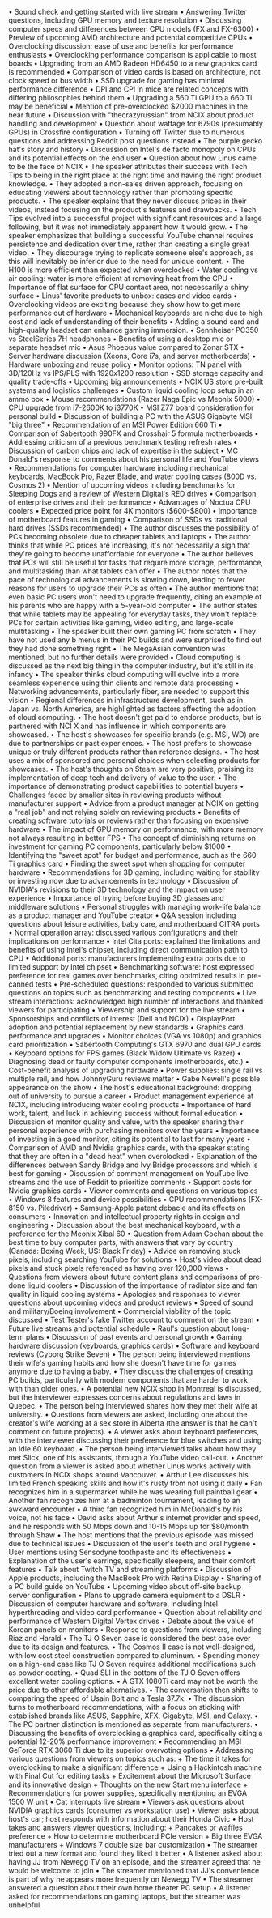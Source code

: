 • Sound check and getting started with live stream
• Answering Twitter questions, including GPU memory and texture resolution
• Discussing computer specs and differences between CPU models (FX and FX-6300)
• Preview of upcoming AMD architecture and potential competitive CPUs
• Overclocking discussion: ease of use and benefits for performance enthusiasts
• Overclocking performance comparison is applicable to most boards
• Upgrading from an AMD Radeon HD6450 to a new graphics card is recommended
• Comparison of video cards is based on architecture, not clock speed or bus width
• SSD upgrade for gaming has minimal performance difference
• DPI and CPI in mice are related concepts with differing philosophies behind them
• Upgrading a 560 Ti GPU to a 660 Ti may be beneficial
• Mention of pre-overclocked $2000 machines in the near future
• Discussion with "thecrazyrussian" from NCIX about product handling and development
• Question about wattage for 6790s (presumably GPUs) in Crossfire configuration
• Turning off Twitter due to numerous questions and addressing Reddit post questions instead
• The purple gecko hat's story and history
• Discussion on Intel's de facto monopoly on CPUs and its potential effects on the end user
• Question about how Linus came to be the face of NCIX
• The speaker attributes their success with Tech Tips to being in the right place at the right time and having the right product knowledge.
• They adopted a non-sales driven approach, focusing on educating viewers about technology rather than promoting specific products.
• The speaker explains that they never discuss prices in their videos, instead focusing on the product's features and drawbacks.
• Tech Tips evolved into a successful project with significant resources and a large following, but it was not immediately apparent how it would grow.
• The speaker emphasizes that building a successful YouTube channel requires persistence and dedication over time, rather than creating a single great video.
• They discourage trying to replicate someone else's approach, as this will inevitably be inferior due to the need for unique content.
• The H100 is more efficient than expected when overclocked
• Water cooling vs air cooling: water is more efficient at removing heat from the CPU
• Importance of flat surface for CPU contact area, not necessarily a shiny surface
• Linus' favorite products to unbox: cases and video cards
• Overclocking videos are exciting because they show how to get more performance out of hardware
• Mechanical keyboards are niche due to high cost and lack of understanding of their benefits
• Adding a sound card and high-quality headset can enhance gaming immersion.
• Sennheiser PC350 vs SteelSeries 7H headphones
• Benefits of using a desktop mic or separate headset mic
• Asus Phoebus value compared to Zonar STX
• Server hardware discussion (Xeons, Core i7s, and server motherboards)
• Hardware unboxing and reuse policy
• Monitor options: TN panel with 3D/120Hz vs IPS/PLS with 1920x1200 resolution
• SSD storage capacity and quality trade-offs
• Upcoming big announcements
• NCIX US store pre-built systems and logistics challenges
• Custom liquid cooling loop setup in an ammo box
• Mouse recommendations (Razer Naga Epic vs Meonix 5000)
• CPU upgrade from i7-2600K to i3770K
• MSI Z77 board consideration for personal build
• Discussion of building a PC with the ASUS Gigabyte MSI "big three"
• Recommendation of an MSI Power Edition 660 Ti
• Comparison of Sabertooth 990FX and Crosshair 5 formula motherboards
• Addressing criticism of a previous benchmark testing refresh rates
• Discussion of carbon chips and lack of expertise in the subject
• MC Donald's response to comments about his personal life and YouTube views
• Recommendations for computer hardware including mechanical keyboards, MacBook Pro, Razer Blade, and water cooling cases (800D vs. Cosmos 2)
• Mention of upcoming videos including benchmarks for Sleeping Dogs and a review of Western Digital's RED drives
• Comparison of enterprise drives and their performance
• Advantages of Noctua CPU coolers
• Expected price point for 4K monitors ($600-$800)
• Importance of motherboard features in gaming
• Comparison of SSDs vs traditional hard drives (SSDs recommended)
• The author discusses the possibility of PCs becoming obsolete due to cheaper tablets and laptops
• The author thinks that while PC prices are increasing, it's not necessarily a sign that they're going to become unaffordable for everyone
• The author believes that PCs will still be useful for tasks that require more storage, performance, and multitasking than what tablets can offer
• The author notes that the pace of technological advancements is slowing down, leading to fewer reasons for users to upgrade their PCs as often
• The author mentions that even basic PC users won't need to upgrade frequently, citing an example of his parents who are happy with a 5-year-old computer
• The author states that while tablets may be appealing for everyday tasks, they won't replace PCs for certain activities like gaming, video editing, and large-scale multitasking
• The speaker built their own gaming PC from scratch
• They have not used any b menus in their PC builds and were surprised to find out they had done something right
• The MegaAsian convention was mentioned, but no further details were provided
• Cloud computing is discussed as the next big thing in the computer industry, but it's still in its infancy
• The speaker thinks cloud computing will evolve into a more seamless experience using thin clients and remote data processing
• Networking advancements, particularly fiber, are needed to support this vision
• Regional differences in infrastructure development, such as in Japan vs. North America, are highlighted as factors affecting the adoption of cloud computing.
• The host doesn't get paid to endorse products, but is partnered with NCI X and has influence in which components are showcased.
• The host's showcases for specific brands (e.g. MSI, WD) are due to partnerships or past experiences.
• The host prefers to showcase unique or truly different products rather than reference designs.
• The host uses a mix of sponsored and personal choices when selecting products for showcases.
• The host's thoughts on Steam are very positive, praising its implementation of deep tech and delivery of value to the user.
• The importance of demonstrating product capabilities to potential buyers
• Challenges faced by smaller sites in reviewing products without manufacturer support
• Advice from a product manager at NCIX on getting a "real job" and not relying solely on reviewing products
• Benefits of creating software tutorials or reviews rather than focusing on expensive hardware
• The impact of GPU memory on performance, with more memory not always resulting in better FPS
• The concept of diminishing returns on investment for gaming PC components, particularly below $1000
• Identifying the "sweet spot" for budget and performance, such as the 660 Ti graphics card
• Finding the sweet spot when shopping for computer hardware
• Recommendations for 3D gaming, including waiting for stability or investing now due to advancements in technology
• Discussion of NVIDIA's revisions to their 3D technology and the impact on user experience
• Importance of trying before buying 3D glasses and middleware solutions
• Personal struggles with managing work-life balance as a product manager and YouTube creator
• Q&A session including questions about leisure activities, baby care, and motherboard CITRA ports
• Normal operation array: discussed various configurations and their implications on performance
• Intel Cita ports: explained the limitations and benefits of using Intel's chipset, including direct communication path to CPU
• Additional ports: manufacturers implementing extra ports due to limited support by Intel chipset
• Benchmarking software: host expressed preference for real games over benchmarks, citing optimized results in pre-canned tests
• Pre-scheduled questions: responded to various submitted questions on topics such as benchmarking and testing components
• Live stream interactions: acknowledged high number of interactions and thanked viewers for participating
• Viewership and support for the live stream
• Sponsorships and conflicts of interest (Dell and NCIX)
• DisplayPort adoption and potential replacement by new standards
• Graphics card performance and upgrades
• Monitor choices (VGA vs 1080p) and graphics card prioritization
• Sabertooth Computing's GTX 6970 and dual GPU cards
• Keyboard options for FPS games (Black Widow Ultimate vs Razer)
• Diagnosing dead or faulty computer components (motherboards, etc.)
• Cost-benefit analysis of upgrading hardware
• Power supplies: single rail vs multiple rail, and how JohnnyGuru reviews matter
• Gabe Newell's possible appearance on the show
• The host's educational background: dropping out of university to pursue a career
• Product management experience at NCIX, including introducing water cooling products
• Importance of hard work, talent, and luck in achieving success without formal education
• Discussion of monitor quality and value, with the speaker sharing their personal experience with purchasing monitors over the years
• Importance of investing in a good monitor, citing its potential to last for many years
• Comparison of AMD and Nvidia graphics cards, with the speaker stating that they are often in a "dead heat" when overclocked
• Explanation of the differences between Sandy Bridge and Ivy Bridge processors and which is best for gaming
• Discussion of comment management on YouTube live streams and the use of Reddit to prioritize comments
• Support costs for Nvidia graphics cards
• Viewer comments and questions on various topics
• Windows 8 features and device possibilities
• CPU recommendations (FX-8150 vs. Piledriver)
• Samsung-Apple patent debacle and its effects on consumers
• Innovation and intellectual property rights in design and engineering
• Discussion about the best mechanical keyboard, with a preference for the Meonix Xibal 60
• Question from Adam Cochan about the best time to buy computer parts, with answers that vary by country (Canada: Boxing Week, US: Black Friday)
• Advice on removing stuck pixels, including searching YouTube for solutions
• Host's video about dead pixels and stuck pixels referenced as having over 120,000 views
• Questions from viewers about future content plans and comparisons of pre-done liquid coolers
• Discussion of the importance of radiator size and fan quality in liquid cooling systems
• Apologies and responses to viewer questions about upcoming videos and product reviews
• Speed of sound and military/Boeing involvement
• Commercial viability of the topic discussed
• Test Tester's fake Twitter account to comment on the stream
• Future live streams and potential schedule
• Raul's question about long-term plans
• Discussion of past events and personal growth
• Gaming hardware discussion (keyboards, graphics cards)
• Software and keyboard reviews (Cyborg Strike Seven)
• The person being interviewed mentions their wife's gaming habits and how she doesn't have time for games anymore due to having a baby.
• They discuss the challenges of creating PC builds, particularly with modern components that are harder to work with than older ones.
• A potential new NCIX shop in Montreal is discussed, but the interviewer expresses concerns about regulations and laws in Quebec.
• The person being interviewed shares how they met their wife at university.
• Questions from viewers are asked, including one about the creator's wife working at a sex store in Alberta (the answer is that he can't comment on future projects).
• A viewer asks about keyboard preferences, with the interviewer discussing their preference for blue switches and using an Idle 60 keyboard.
• The person being interviewed talks about how they met Slick, one of his assistants, through a YouTube video call-out.
• Another question from a viewer is asked about whether Linus works actively with customers in NCIX shops around Vancouver.
• Arthur Lee discusses his limited French speaking skills and how it's rusty from not using it daily
• Fan recognizes him in a supermarket while he was wearing full paintball gear
• Another fan recognizes him at a badminton tournament, leading to an awkward encounter
• A third fan recognized him in McDonald's by his voice, not his face
• David asks about Arthur's internet provider and speed, and he responds with 50 Mbps down and 10-15 Mbps up for $80/month through Shaw
• The host mentions that the previous episode was missed due to technical issues
• Discussion of the user's teeth and oral hygiene
• User mentions using Sensodyne toothpaste and its effectiveness
• Explanation of the user's earrings, specifically sleepers, and their comfort features
• Talk about Twitch TV and streaming platforms
• Discussion of Apple products, including the MacBook Pro with Retina Display
• Sharing of a PC build guide on YouTube
• Upcoming video about off-site backup server configuration
• Plans to upgrade camera equipment to a DSLR
• Discussion of computer hardware and software, including Intel hyperthreading and video card performance
• Question about reliability and performance of Western Digital Vertex drives
• Debate about the value of Korean panels on monitors
• Response to questions from viewers, including Riaz and Harald
• The TJ O Seven case is considered the best case ever due to its design and features.
• The Cosmos II case is not well-designed, with low cost steel construction compared to aluminum.
• Spending money on a high-end case like TJ O Seven requires additional modifications such as powder coating.
• Quad SLI in the bottom of the TJ O Seven offers excellent water cooling options.
• A GTX 1080Ti card may not be worth the price due to other affordable alternatives.
• The conversation then shifts to comparing the speed of Usain Bolt and a Tesla 37.7k.
• The discussion turns to motherboard recommendations, with a focus on sticking with established brands like ASUS, Sapphire, XFX, Gigabyte, MSI, and Galaxy.
• The PC partner distinction is mentioned as separate from manufacturers.
• Discussing the benefits of overclocking a graphics card, specifically citing a potential 12-20% performance improvement
• Recommending an MSI GeForce RTX 3060 Ti due to its superior overvoting options
• Addressing various questions from viewers on topics such as:
	+ The time it takes for overclocking to make a significant difference
	+ Using a Hackintosh machine with Final Cut for editing tasks
	+ Excitement about the Microsoft Surface and its innovative design
	+ Thoughts on the new Start menu interface
	+ Recommendations for power supplies, specifically mentioning an EVGA 1500 W unit
• Cat interrupts live stream
• Viewers ask questions about NVIDIA graphics cards (consumer vs workstation use)
• Viewer asks about host's car; host responds with information about their Honda Civic
• Host takes and answers viewer questions, including:
	+ Pancakes or waffles preference
	+ How to determine motherboard PCIe version
	+ Big three EVGA manufacturers
	+ Windows 7 double size bar customization
• The streamer tried out a new format and found they liked it better
• A listener asked about having JJ from Newegg TV on an episode, and the streamer agreed that he would be welcome to join
• The streamer mentioned that JJ's convenience is part of why he appears more frequently on Newegg TV
• The streamer answered a question about their own home theater PC setup
• A listener asked for recommendations on gaming laptops, but the streamer was unhelpful